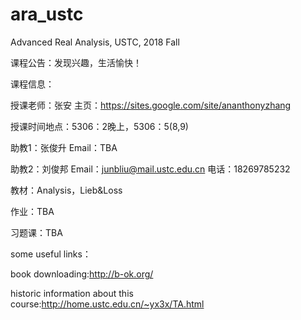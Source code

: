 # ara_ustc
Advanced Real Analysis, USTC, 2018 Fall

课程公告：发现兴趣，生活愉快！

课程信息：

授课老师：张安 主页：https://sites.google.com/site/ananthonyzhang

授课时间地点：5306：2晚上，5306：5(8,9)

助教1：张俊升 Email：TBA

助教2：刘俊邦 Email：junbliu@mail.ustc.edu.cn 电话：18269785232

教材：Analysis，Lieb&Loss

作业：TBA

习题课：TBA

some useful links：

book downloading:http://b-ok.org/

historic information about this course:http://home.ustc.edu.cn/~yx3x/TA.html



